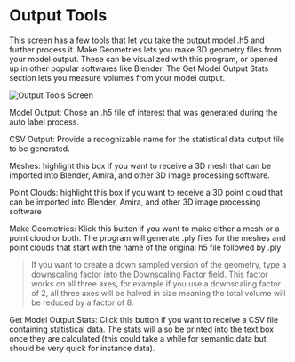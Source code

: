 # Output Tools

This screen has a few tools that let you take the output model .h5 and further process it. Make Geometries lets you make 3D geometry files from your model output. These can be visualized with this program, or opened up in other popular softwares like Blender. The Get Model Output Stats section lets you measure volumes from your model output.

![Output Tools Screen](https://github.com/ajbrookhouse/WSU_PlantBio_ML/blob/main/screenshots/outputtoolTab.png)

Model Output: Chose an .h5 file of interest that was generated during the auto label process.  

CSV Output: Provide a recognizable name for the statistical data output file to be generated. 

Meshes: highlight this box if you want to receive a 3D mesh that can be imported into Blender, Amira, and other 3D image processing software. 

Point Clouds: highlight this box if you want to receive a 3D point cloud that can be imported into Blender, Amira, and other 3D image processing software  

Make Geometries: Klick this button if you want to make either a mesh or a point cloud or both. The program will generate .ply files for the meshes and point clouds that start with the name of the original h5 file followed by .ply 

> If you want to create a down sampled version of the geometry, type a downscaling factor into the Downscaling Factor field. This factor works on all three axes, for example if you use a downscaling factor of 2, all three axes will be halved in size meaning the total volume will be reduced by a factor of 8. 

Get Model Output Stats: Click this button if you want to receive a CSV file containing statistical data. The stats will also be printed into the text box once they are calculated (this could take a while for semantic data but should be very quick for instance data). 
